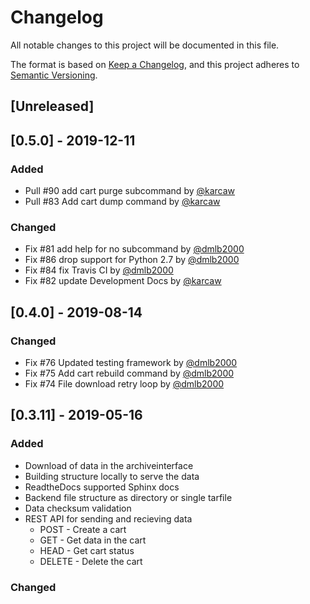 # Changelog
All notable changes to this project will be documented in this file.

The format is based on [Keep a Changelog](https://keepachangelog.com/en/1.0.0/),
and this project adheres to [Semantic Versioning](https://semver.org/spec/v2.0.0.html).

## [Unreleased]

## [0.5.0] - 2019-12-11
### Added
- Pull #90 add cart purge subcommand by [@karcaw](https://github.com/karcaw)
- Pull #83 Add cart dump command by [@karcaw](https://github.com/karcaw)

### Changed
- Fix #81 add help for no subcommand by [@dmlb2000](https://github.com/dmlb2000)
- Fix #86 drop support for Python 2.7 by [@dmlb2000](https://github.com/dmlb2000)
- Fix #84 fix Travis CI by [@dmlb2000](https://github.com/dmlb2000)
- Fix #82 update Development Docs by [@karcaw](https://github.com/karcaw)

## [0.4.0] - 2019-08-14
### Changed
- Fix #76 Updated testing framework by [@dmlb2000](https://github.com/dmlb2000)
- Fix #75 Add cart rebuild command by [@dmlb2000](https://github.com/dmlb2000)
- Fix #74 File download retry loop by [@dmlb2000](https://github.com/dmlb2000)

## [0.3.11] - 2019-05-16
### Added
- Download of data in the archiveinterface
- Building structure locally to serve the data
- ReadtheDocs supported Sphinx docs
- Backend file structure as directory or single tarfile
- Data checksum validation
- REST API for sending and recieving data
  - POST - Create a cart
  - GET - Get data in the cart
  - HEAD - Get cart status
  - DELETE - Delete the cart

### Changed
